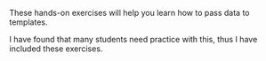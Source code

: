These hands-on exercises will help you learn how to pass data to templates.

I have found that many students need practice with this, thus I have included these exercises.
